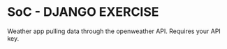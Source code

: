 # SoC - DJANGO EXERCISE

Weather app pulling data through the openweather API. Requires your API key.

